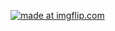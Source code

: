 <a href="https://imgflip.com/gif/1ztnmh"><img src="https://i.imgflip.com/1ztnmh.gif" title="made at imgflip.com"/></a>
